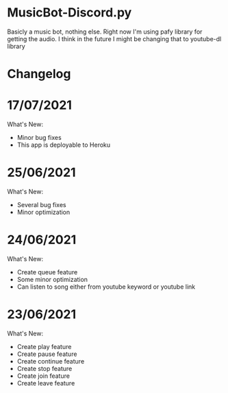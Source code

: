 # MusicBot-Discord.py
Basicly a music bot, nothing else. Right now I'm using pafy library for getting the audio. I think in the future I might be changing that to youtube-dl library


Changelog
=
17/07/2021
===
What's New:
- Minor bug fixes
- This app is deployable to Heroku

25/06/2021
===
What's New:
- Several bug fixes
- Minor optimization

24/06/2021
===
What's New:
- Create queue feature
- Some minor optimization
- Can listen to song either from youtube keyword or youtube link

23/06/2021
===
What's New:
- Create play feature
- Create pause feature
- Create continue feature
- Create stop feature
- Create join feature
- Create leave feature
